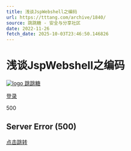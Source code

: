 ```yaml
---
title: 浅谈JspWebshell之编码
url: https://tttang.com/archive/1840/
source: 跳跳糖 - 安全与分享社区
date: 2022-11-26
fetch_date: 2025-10-03T23:46:50.146826
---
```


# 浅谈JspWebshell之编码

[![logo](https://storage.tttang.com/static/images/logo.png) 跳跳糖](/)

[登录](/auth/login/)

500

## Server Error (500)

[点击跳转](/)